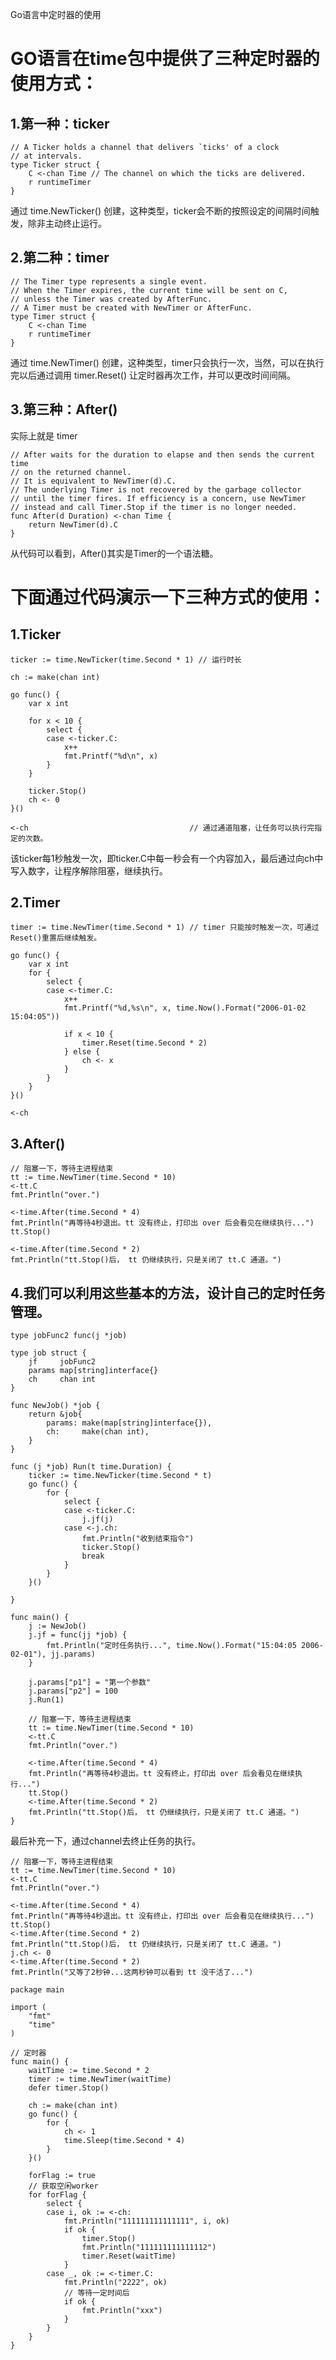 
Go语言中定时器的使用


GO语言在time包中提供了三种定时器的使用方式：
================


1.第一种：ticker
----------------
```golang
// A Ticker holds a channel that delivers `ticks' of a clock
// at intervals.
type Ticker struct {
    C <-chan Time // The channel on which the ticks are delivered.
    r runtimeTimer
}
```

通过 time.NewTicker() 创建，这种类型，ticker会不断的按照设定的间隔时间触发，除非主动终止运行。



2.第二种：timer
----------------
```golang
// The Timer type represents a single event.
// When the Timer expires, the current time will be sent on C,
// unless the Timer was created by AfterFunc.
// A Timer must be created with NewTimer or AfterFunc.
type Timer struct {
    C <-chan Time
    r runtimeTimer
}
```

通过 time.NewTimer() 创建，这种类型，timer只会执行一次，当然，可以在执行完以后通过调用 timer.Reset() 让定时器再次工作，并可以更改时间间隔。



3.第三种：After() 
----------------
实际上就是 timer
```golang
// After waits for the duration to elapse and then sends the current time
// on the returned channel.
// It is equivalent to NewTimer(d).C.
// The underlying Timer is not recovered by the garbage collector
// until the timer fires. If efficiency is a concern, use NewTimer
// instead and call Timer.Stop if the timer is no longer needed.
func After(d Duration) <-chan Time {
    return NewTimer(d).C
}
```

从代码可以看到，After()其实是Timer的一个语法糖。

 


下面通过代码演示一下三种方式的使用：
================

1.Ticker
----------------
```golang
ticker := time.NewTicker(time.Second * 1) // 运行时长

ch := make(chan int)

go func() {
    var x int
    
    for x < 10 {
        select {
        case <-ticker.C:
            x++
            fmt.Printf("%d\n", x)
        }
    }

    ticker.Stop()
    ch <- 0
}()

<-ch                                    // 通过通道阻塞，让任务可以执行完指定的次数。
```
该ticker每1秒触发一次，即ticker.C中每一秒会有一个内容加入，最后通过向ch中写入数字，让程序解除阻塞，继续执行。



2.Timer
----------------
```golang
timer := time.NewTimer(time.Second * 1) // timer 只能按时触发一次，可通过Reset()重置后继续触发。

go func() {
    var x int
    for {
        select {
        case <-timer.C:
            x++
            fmt.Printf("%d,%s\n", x, time.Now().Format("2006-01-02 15:04:05"))

            if x < 10 {
                timer.Reset(time.Second * 2)
            } else {
                ch <- x
            }
        }
    }
}()

<-ch
```


3.After()
----------------
```golang
// 阻塞一下，等待主进程结束
tt := time.NewTimer(time.Second * 10)
<-tt.C
fmt.Println("over.")

<-time.After(time.Second * 4)
fmt.Println("再等待4秒退出。tt 没有终止，打印出 over 后会看见在继续执行...")
tt.Stop()

<-time.After(time.Second * 2)
fmt.Println("tt.Stop()后， tt 仍继续执行，只是关闭了 tt.C 通道。")
```



4.我们可以利用这些基本的方法，设计自己的定时任务管理。
----------------
```golang
type jobFunc2 func(j *job)

type job struct {
    jf     jobFunc2
    params map[string]interface{}
    ch     chan int
}

func NewJob() *job {
    return &job{
        params: make(map[string]interface{}),
        ch:     make(chan int),
    }
}

func (j *job) Run(t time.Duration) {
    ticker := time.NewTicker(time.Second * t)
    go func() {
        for {
            select {
            case <-ticker.C:
                j.jf(j)
            case <-j.ch:
                fmt.Println("收到结束指令")
                ticker.Stop()
                break
            }
        }
    }()
    
}

func main() {
    j := NewJob()
    j.jf = func(jj *job) {
        fmt.Println("定时任务执行...", time.Now().Format("15:04:05 2006-02-01"), jj.params)
    }

    j.params["p1"] = "第一个参数"
    j.params["p2"] = 100
    j.Run(1)

    // 阻塞一下，等待主进程结束
    tt := time.NewTimer(time.Second * 10)
    <-tt.C
    fmt.Println("over.")

    <-time.After(time.Second * 4)
    fmt.Println("再等待4秒退出。tt 没有终止，打印出 over 后会看见在继续执行...")
    tt.Stop()
    <-time.After(time.Second * 2)
    fmt.Println("tt.Stop()后， tt 仍继续执行，只是关闭了 tt.C 通道。")
}
```
 


最后补充一下，通过channel去终止任务的执行。

```golang
// 阻塞一下，等待主进程结束
tt := time.NewTimer(time.Second * 10)
<-tt.C
fmt.Println("over.")

<-time.After(time.Second * 4)
fmt.Println("再等待4秒退出。tt 没有终止，打印出 over 后会看见在继续执行...")
tt.Stop()
<-time.After(time.Second * 2)
fmt.Println("tt.Stop()后， tt 仍继续执行，只是关闭了 tt.C 通道。")
j.ch <- 0
<-time.After(time.Second * 2)
fmt.Println("又等了2秒钟...这两秒钟可以看到 tt 没干活了...")
```


```golang
package main

import (
    "fmt"
    "time"
)

// 定时器
func main() {
    waitTime := time.Second * 2
    timer := time.NewTimer(waitTime)
    defer timer.Stop()

    ch := make(chan int)
    go func() {
        for {
            ch <- 1
            time.Sleep(time.Second * 4)
        }
    }()

    forFlag := true
    // 获取空闲worker
    for forFlag {
        select {
        case i, ok := <-ch:
            fmt.Println("111111111111111", i, ok)
            if ok {
                timer.Stop()
                fmt.Println("111111111111112")
                timer.Reset(waitTime)
            }
        case _, ok := <-timer.C:
            fmt.Println("2222", ok)
            // 等待一定时间后
            if ok {
                fmt.Println("xxx")
            }
        }
    }
}
```